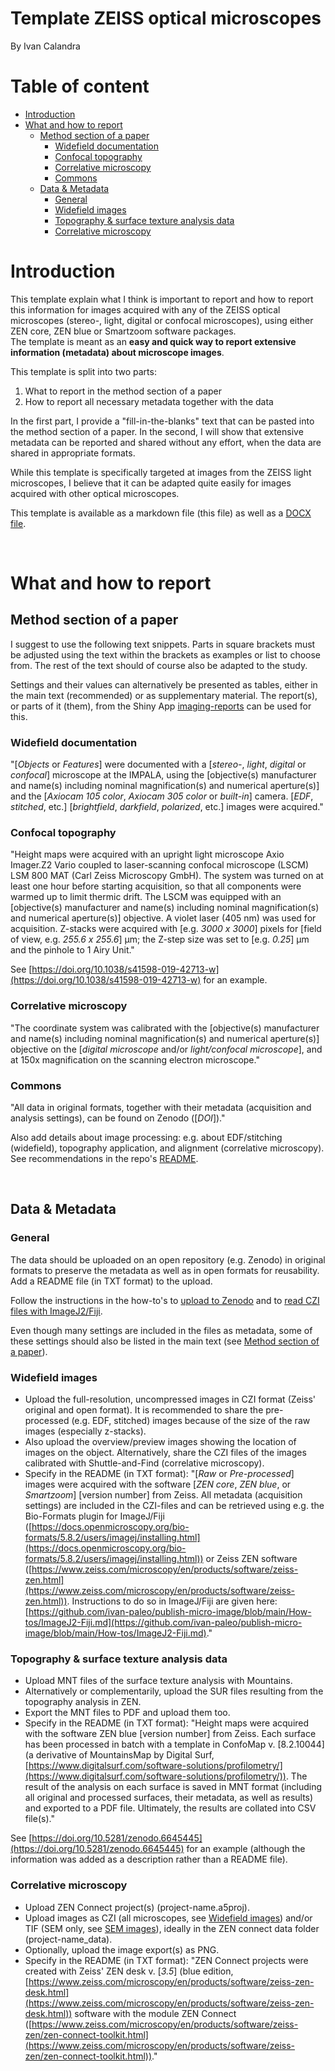 
<!-- TOC ignore:true -->
# Template ZEISS optical microscopes

By Ivan Calandra

<!-- TOC ignore:true -->
# Table of content

<!-- TOC -->

- [Introduction](#introduction)
- [What and how to report](#what-and-how-to-report)
    - [Method section of a paper](#method-section-of-a-paper)
        - [Widefield documentation](#widefield-documentation)
        - [Confocal topography](#confocal-topography)
        - [Correlative microscopy](#correlative-microscopy)
        - [Commons](#commons)
    - [Data & Metadata](#data--metadata)
        - [General](#general)
        - [Widefield images](#widefield-images)
        - [Topography & surface texture analysis data](#topography--surface-texture-analysis-data)
        - [Correlative microscopy](#correlative-microscopy)

<!-- /TOC -->



# Introduction

This template explain what I think is important to report and how to report this information for images acquired with any of the ZEISS optical microscopes (stereo-, light, digital or confocal microscopes), using either ZEN core, ZEN blue or Smartzoom software packages.  
The template is meant as an **easy and quick way to report extensive information (metadata) about microscope images**.

This template is split into two parts:

1. What to report in the method section of a paper
2. How to report all necessary metadata together with the data

In the first part, I provide a "fill-in-the-blanks" text that can be pasted into the method section of a paper. In the second, I will show that extensive metadata can be reported and shared without any effort, when the data are shared in appropriate formats.

While this template is specifically targeted at images from the ZEISS light microscopes, I believe that it can be adapted quite easily for images acquired with other optical microscopes.

This template is available as a markdown file (this file) as well as a [DOCX file](/Guidelines/ZEISS_Optical-microscopes.docx).

<br>

# What and how to report

## Method section of a paper
I suggest to use the following text snippets. Parts in square brackets must be adjusted using the text within the brackets as examples or list to choose from. The rest of the text should of course also be adapted to the study.  

Settings and their values can alternatively be presented as tables, either in the main text (recommended) or as supplementary material. The report(s), or parts of it (them), from the Shiny App [imaging-reports](https://github.com/ivan-paleo/imaging-reports) can be used for this. 

### Widefield documentation
"[*Objects* or *Features*] were documented with a [*stereo-*, *light*, *digital* or *confocal*] microscope at the IMPALA, using the [objective(s) manufacturer and name(s) including nominal magnification(s) and numerical aperture(s)] and the [*Axiocam 105 color*, *Axiocam 305 color* or *built-in*] camera. [*EDF*, *stitched*, etc.] [*brightfield*, *darkfield*, *polarized*, etc.] images were acquired."

### Confocal topography
"Height maps were acquired with an upright light microscope Axio Imager.Z2 Vario coupled to laser-scanning confocal microscope (LSCM) LSM 800 MAT (Carl Zeiss Microscopy GmbH). The system was turned on at least one hour before starting acquisition, so that
all components were warmed up to limit thermic drift. The LSCM was equipped with an [objective(s) manufacturer and name(s) including nominal magnification(s) and numerical aperture(s)] objective. A violet laser (405 nm) was used for acquisition. Z-stacks were acquired with [e.g. *3000 x 3000*] pixels for [field of view, e.g. *255.6 x 255.6*] µm; the Z-step size was set to [e.g. *0.25*] µm and the pinhole to 1 Airy Unit."

See [https://doi.org/10.1038/s41598-019-42713-w](https://doi.org/10.1038/s41598-019-42713-w) for an example.

### Correlative microscopy
"The coordinate system was calibrated with the [objective(s) manufacturer and name(s) including nominal magnification(s) and numerical aperture(s)] objective on the [*digital microscope* and/or *light/confocal microscope*], and at 150x magnification on the scanning electron microscope."  

### Commons
"All data in original formats, together with their metadata (acquisition and analysis settings), can be found on Zenodo ([*DOI*])."

Also add details about image processing: e.g. about EDF/stitching (widefield), topography application, and alignment (correlative microscopy). See recommendations in the repo's [README](/README.md#processing).

<br>

## Data & Metadata
### General
The data should be uploaded on an open repository (e.g. Zenodo) in original formats to preserve the metadata as well as in open formats for reusability. Add a README file (in TXT format) to the upload.  

Follow the instructions in the how-to's to [upload to Zenodo](/How-tos/Zenodo.md) and to [read CZI files with ImageJ2/Fiji](/How-tos/ImageJ2-Fiji.md).

Even though many settings are included in the files as metadata, some of these settings should also be listed in the main text (see [Method section of a paper](#method-section-of-a-paper)).

### Widefield images
- Upload the full-resolution, uncompressed images in CZI format (Zeiss' original and open format). It is recommended to share the pre-processed (e.g. EDF, stitched) images because of the size of the raw images (especially z-stacks). 
- Also upload the overview/preview images showing the location of images on the object. Alternatively, share the CZI files of the images calibrated with Shuttle-and-Find (correlative microscopy).
- Specify in the README (in TXT format): "[*Raw* or *Pre-processed*] images were acquired with the software [*ZEN core*, *ZEN blue*, or *Smartzoom*] [version number] from Zeiss. All metadata (acquisition settings) are included in the CZI-files and can be retrieved using e.g. the Bio-Formats plugin for ImageJ/Fiji ([https://docs.openmicroscopy.org/bio-formats/5.8.2/users/imagej/installing.html](https://docs.openmicroscopy.org/bio-formats/5.8.2/users/imagej/installing.html)) or Zeiss ZEN software ([https://www.zeiss.com/microscopy/en/products/software/zeiss-zen.html](https://www.zeiss.com/microscopy/en/products/software/zeiss-zen.html)). Instructions to do so in ImageJ/Fiji are given here: [https://github.com/ivan-paleo/publish-micro-image/blob/main/How-tos/ImageJ2-Fiji.md](https://github.com/ivan-paleo/publish-micro-image/blob/main/How-tos/ImageJ2-Fiji.md)."

### Topography & surface texture analysis data
- Upload MNT files of the surface texture analysis with Mountains.
- Alternatively or complementarily, upload the SUR files resulting from the topography analysis in ZEN.
- Export the MNT files to PDF and upload them too.
- Specify in the README (in TXT format): "Height maps were acquired with the software ZEN blue [version number] from Zeiss. Each surface has been processed in batch with a template in ConfoMap v. [8.2.10044] (a derivative of MountainsMap by Digital Surf, [https://www.digitalsurf.com/software-solutions/profilometry/](https://www.digitalsurf.com/software-solutions/profilometry/)). The result of the analysis on each surface is saved in MNT format (including all original and processed surfaces, their metadata, as well as results) and exported to a PDF file. Ultimately, the results are collated into CSV file(s)."

See [https://doi.org/10.5281/zenodo.6645445](https://doi.org/10.5281/zenodo.6645445) for an example (although the information was added as a description rather than a README file).

### Correlative microscopy
- Upload ZEN Connect project(s) (project-name.a5proj).
- Upload images as CZI (all microscopes, see [Widefield images](#widefield-images)) and/or TIF (SEM only, see [SEM images](/Guidelines/ZEISS_EVO25.md#sem-images)), ideally in the ZEN connect data folder (project-name_data).
- Optionally, upload the image export(s) as PNG.
- Specify in the README (in TXT format): "ZEN Connect projects were created with Zeiss' ZEN desk v. [*3.5*] (blue edition, [https://www.zeiss.com/microscopy/en/products/software/zeiss-zen-desk.html](https://www.zeiss.com/microscopy/en/products/software/zeiss-zen-desk.html)) software with the module ZEN Connect ([https://www.zeiss.com/microscopy/en/products/software/zeiss-zen/zen-connect-toolkit.html](https://www.zeiss.com/microscopy/en/products/software/zeiss-zen/zen-connect-toolkit.html))."